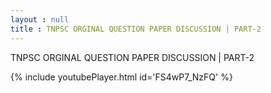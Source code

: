 ```yaml
---
layout : null
title : TNPSC ORGINAL QUESTION PAPER DISCUSSION | PART-2
---
```


TNPSC ORGINAL QUESTION PAPER DISCUSSION | PART-2



{% include youtubePlayer.html id='FS4wP7_NzFQ' %}
